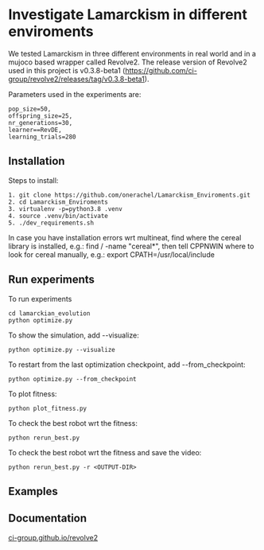 # Investigate Lamarckism in different enviroments
We tested Lamarckism in three different environments in real world and in a mujoco based wrapper called Revolve2. The release version of Revolve2 used in this project is v0.3.8-beta1 (https://github.com/ci-group/revolve2/releases/tag/v0.3.8-beta1).

Parameters used in the experiments are:
``` 
pop_size=50,
offspring_size=25,
nr_generations=30,
learner==RevDE,
learning_trials=280
``` 
## Installation 
Steps to install:
``` 
1. git clone https://github.com/onerachel/Lamarckism_Enviroments.git
2. cd Lamarckism_Enviroments
3. virtualenv -p=python3.8 .venv
4. source .venv/bin/activate
5. ./dev_requirements.sh
``` 
In case you have installation errors wrt multineat, find where the cereal library is installed, e.g.: find / -name "cereal*", then tell CPPNWIN where to look for cereal manually, e.g.: export CPATH=/usr/local/include

## Run experiments 
To run experiments
``` 
cd lamarckian_evolution
python optimize.py
``` 
To show the simulation, add --visualize: 
``` 
python optimize.py --visualize
``` 
To restart from the last optimization checkpoint, add --from_checkpoint: 
``` 
python optimize.py --from_checkpoint
``` 
To plot fitness:
``` 
python plot_fitness.py
``` 
To check the best robot wrt the fitness:
``` 
python rerun_best.py
```
To check the best robot wrt the fitness and save the video:
``` 
python rerun_best.py -r <OUTPUT-DIR>
```

## Examples


## Documentation 

[ci-group.github.io/revolve2](https://ci-group.github.io/revolve2/) 
